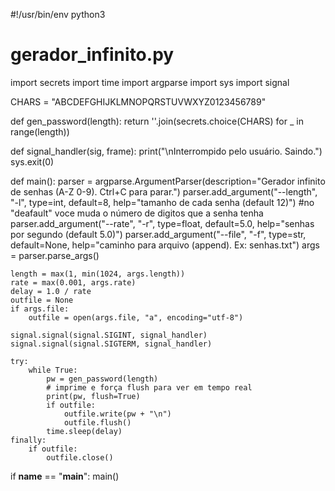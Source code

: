 #!/usr/bin/env python3
# gerador_infinito.py
import secrets
import time
import argparse
import sys
import signal

CHARS = "ABCDEFGHIJKLMNOPQRSTUVWXYZ0123456789"

def gen_password(length):
    return ''.join(secrets.choice(CHARS) for _ in range(length))

def signal_handler(sig, frame):
    print("\nInterrompido pelo usuário. Saindo.")
    sys.exit(0)

def main():
    parser = argparse.ArgumentParser(description="Gerador infinito de senhas (A-Z 0-9). Ctrl+C para parar.")
    parser.add_argument("--length", "-l", type=int, default=8, help="tamanho de cada senha (default 12)") #no "deafault" voce muda o número de digitos que a senha tenha
    parser.add_argument("--rate", "-r", type=float, default=5.0, help="senhas por segundo (default 5.0)")
    parser.add_argument("--file", "-f", type=str, default=None, help="caminho para arquivo (append). Ex: senhas.txt")
    args = parser.parse_args()

    length = max(1, min(1024, args.length))
    rate = max(0.001, args.rate)
    delay = 1.0 / rate
    outfile = None
    if args.file:
        outfile = open(args.file, "a", encoding="utf-8")

    signal.signal(signal.SIGINT, signal_handler)
    signal.signal(signal.SIGTERM, signal_handler)

    try:
        while True:
            pw = gen_password(length)
            # imprime e força flush para ver em tempo real
            print(pw, flush=True)
            if outfile:
                outfile.write(pw + "\n")
                outfile.flush()
            time.sleep(delay)
    finally:
        if outfile:
            outfile.close()

if __name__ == "__main__":
    main()
